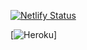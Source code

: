 [![Netlify Status](https://api.netlify.com/api/v1/badges/fa03cde0-8069-4e2f-9e64-17f4429b2858/deploy-status)](https://app.netlify.com/sites/shopping-listv2/deploys)

[![Heroku](https://shopping-list-giusseppe.herokuapp.com/?app=shopping-list-giusseppe)]
